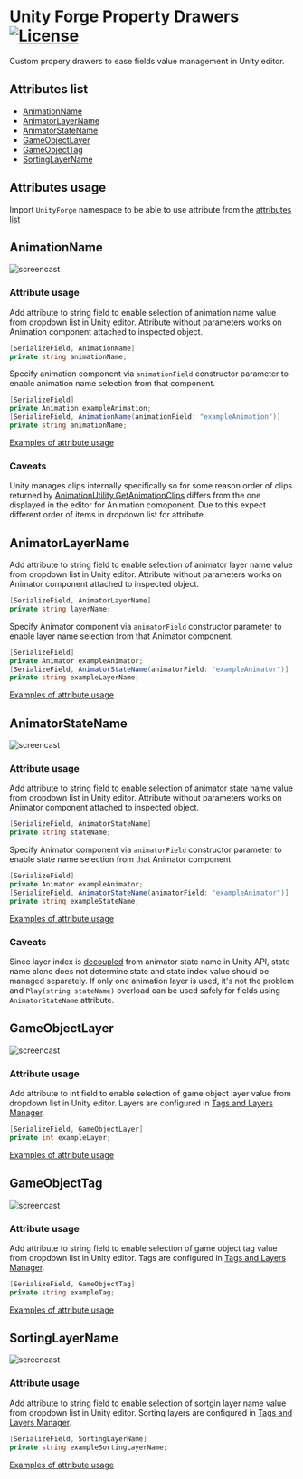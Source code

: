# Unity Forge Property Drawers [![License](https://img.shields.io/badge/license-MIT-lightgrey.svg?style=flat)](http://mit-license.org)
Custom propery drawers to ease fields value management in Unity editor.

## Attributes list
* [AnimationName](#animationname)
* [AnimatorLayerName](#animatorlayername)
* [AnimatorStateName](#animatorstatename)
* [GameObjectLayer](#gameobjectlayer)
* [GameObjectTag](#gameobjecttag)
* [SortingLayerName](#sortginlayername)

## Attributes usage
Import `UnityForge` namespace to be able to use attribute from the [attributes list](#attributes-list)

## AnimationName
![screencast](Documentation/animation-name-example.png)

### Attribute usage
Add attribute to string field to enable selection of animation name value from dropdown list in Unity editor. Attribute without parameters works on Animation component attached to inspected object.
```csharp
[SerializeField, AnimationName]
private string animationName;
```

Specify animation component via `animationField` constructor parameter to enable animation name selection from that component.
```csharp
[SerializeField]
private Animation exampleAnimation;
[SerializeField, AnimationName(animationField: "exampleAnimation")]
private string animationName;
```

[Examples of attribute usage](../master/Source/Examples/AnimationName)

### Caveats
Unity manages clips internally specifically so for some reason order of clips returned by [AnimationUtility.GetAnimationClips](https://docs.unity3d.com/ScriptReference/AnimationUtilityGetAnimationClips.html) differs from the one displayed in the editor for Animation comoponent. Due to this expect different order of items in dropdown list for attribute.

## AnimatorLayerName
Add attribute to string field to enable selection of animator layer name value from dropdown list in Unity editor. Attribute without parameters works on Animator component attached to inspected object.
```csharp
[SerializeField, AnimatorLayerName]
private string layerName;
```

Specify Animator component via `animatorField` constructor parameter to enable layer name selection from that Animator component.
```csharp
[SerializeField]
private Animator exampleAnimator;
[SerializeField, AnimatorStateName(animatorField: "exampleAnimator")]
private string exampleLayerName;
```

[Examples of attribute usage](../master/Source/Examples/AnimatorLayerName)

## AnimatorStateName
![screencast](Documentation/animator-state-controller-example.gif)

### Attribute usage
Add attribute to string field to enable selection of animator state name value from dropdown list in Unity editor. Attribute without parameters works on Animator component attached to inspected object.
```csharp
[SerializeField, AnimatorStateName]
private string stateName;
```

Specify Animator component via `animatorField` constructor parameter to enable state name selection from that Animator component.
```csharp
[SerializeField]
private Animator exampleAnimator;
[SerializeField, AnimatorStateName(animatorField: "exampleAnimator")]
private string exampleStateName;
```

[Examples of attribute usage](../master/Source/Examples/AnimatorStateName)

### Caveats
Since layer index is [decoupled](https://docs.unity3d.com/ScriptReference/Animator.Play.html) from animator state name in Unity API, state name alone does not determine state and state index value should be managed separately. If only one animation layer is used, it's not the problem and `Play(string stateName)` overload can be used safely for fields using `AnimatorStateName` attribute.

## GameObjectLayer
![screencast](Documentation/game-object-layer-example.png)

### Attribute usage
Add attribute to int field to enable selection of game object layer value from dropdown list in Unity editor. Layers are configured in [Tags and Layers Manager](https://docs.unity3d.com/Manual/class-TagManager.html).
```csharp
[SerializeField, GameObjectLayer]
private int exampleLayer;
```
[Examples of attribute usage](../master/Source/Examples/GameObjectLayer)

## GameObjectTag
![screencast](Documentation/game-object-tag-example.png)

### Attribute usage
Add attribute to string field to enable selection of game object tag value from dropdown list in Unity editor. Tags are configured in [Tags and Layers Manager](https://docs.unity3d.com/Manual/class-TagManager.html).
```csharp
[SerializeField, GameObjectTag]
private string exampleTag;
```
[Examples of attribute usage](../master/Source/Examples/GameObjectTag)

## SortingLayerName
![screencast](Documentation/sorting-layer-name-example.png)

### Attribute usage
Add attribute to string field to enable selection of sortgin layer name value from dropdown list in Unity editor. Sorting layers are configured in [Tags and Layers Manager](https://docs.unity3d.com/Manual/class-TagManager.html).
```csharp
[SerializeField, SortingLayerName]
private string exampleSortingLayerName;
```

[Examples of attribute usage](../master/Source/Examples/SortingLayerName)
